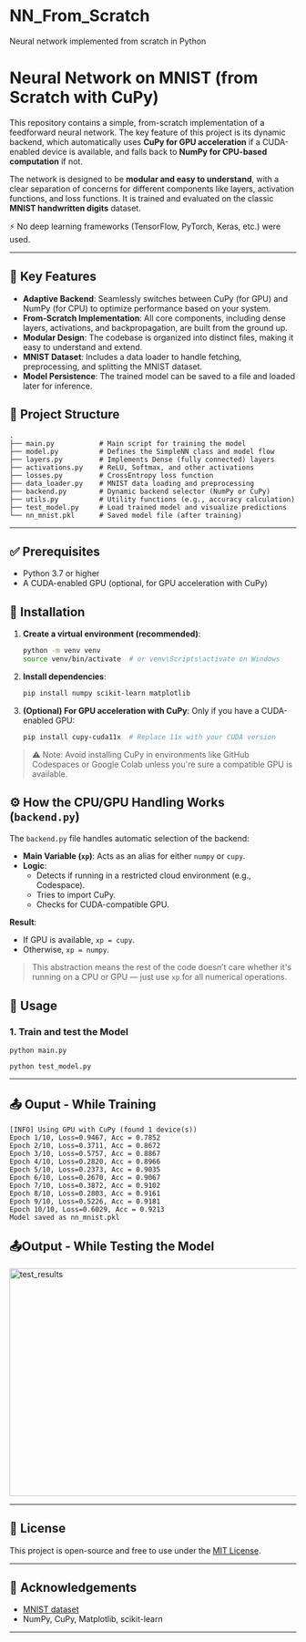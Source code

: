 # NN_From_Scratch
Neural network implemented from scratch in Python
# Neural Network on MNIST (from Scratch with CuPy)

This repository contains a simple, from-scratch implementation of a feedforward neural network. The key feature of this project is its dynamic backend, which automatically uses **CuPy for GPU acceleration** if a CUDA-enabled device is available, and falls back to **NumPy for CPU-based computation** if not.

The network is designed to be **modular and easy to understand**, with a clear separation of concerns for different components like layers, activation functions, and loss functions. It is trained and evaluated on the classic **MNIST handwritten digits** dataset.

⚡ No deep learning frameworks (TensorFlow, PyTorch, Keras, etc.) were used.

---

## 🚀 Key Features

- **Adaptive Backend**: Seamlessly switches between CuPy (for GPU) and NumPy (for CPU) to optimize performance based on your system.
- **From-Scratch Implementation**: All core components, including dense layers, activations, and backpropagation, are built from the ground up.
- **Modular Design**: The codebase is organized into distinct files, making it easy to understand and extend.
- **MNIST Dataset**: Includes a data loader to handle fetching, preprocessing, and splitting the MNIST dataset.
- **Model Persistence**: The trained model can be saved to a file and loaded later for inference.

## 📁 Project Structure

```text
.
├── main.py           # Main script for training the model
├── model.py          # Defines the SimpleNN class and model flow
├── layers.py         # Implements Dense (fully connected) layers
├── activations.py    # ReLU, Softmax, and other activations
├── losses.py         # CrossEntropy loss function
├── data_loader.py    # MNIST data loading and preprocessing
├── backend.py        # Dynamic backend selector (NumPy or CuPy)
├── utils.py          # Utility functions (e.g., accuracy calculation)
├── test_model.py     # Load trained model and visualize predictions
└── nn_mnist.pkl      # Saved model file (after training)

```
---

## ✅ Prerequisites

- Python 3.7 or higher
- A CUDA-enabled GPU (optional, for GPU acceleration with CuPy)

## 🔧 Installation

1. **Create a virtual environment (recommended)**:
    ```bash
    python -m venv venv
    source venv/bin/activate  # or venv\Scripts\activate on Windows
    ```

2. **Install dependencies**:
    ```bash
    pip install numpy scikit-learn matplotlib
    ```

3. **(Optional) For GPU acceleration with CuPy**:
    Only if you have a CUDA-enabled GPU:
    ```bash
    pip install cupy-cuda11x  # Replace 11x with your CUDA version
    ```

> ⚠️ Note: Avoid installing CuPy in environments like GitHub Codespaces or Google Colab unless you're sure a compatible GPU is available.


## ⚙️ How the CPU/GPU Handling Works (`backend.py`)

The `backend.py` file handles automatic selection of the backend:

- **Main Variable (`xp`)**: Acts as an alias for either `numpy` or `cupy`.
- **Logic**:
  - Detects if running in a restricted cloud environment (e.g., Codespace).
  - Tries to import CuPy.
  - Checks for CUDA-compatible GPU.

**Result**:
- If GPU is available, `xp = cupy`.
- Otherwise, `xp = numpy`.

> This abstraction means the rest of the code doesn’t care whether it's running on a CPU or GPU — just use `xp` for all numerical operations.

## 🧠 Usage

### 1. Train and test the Model
    
    python main.py

    python test_model.py

---

## 📤 Ouput - While Training

    [INFO] Using GPU with CuPy (found 1 device(s))
    Epoch 1/10, Loss=0.9467, Acc = 0.7852
    Epoch 2/10, Loss=0.3711, Acc = 0.8672
    Epoch 3/10, Loss=0.5757, Acc = 0.8867
    Epoch 4/10, Loss=0.2820, Acc = 0.8966
    Epoch 5/10, Loss=0.2373, Acc = 0.9035
    Epoch 6/10, Loss=0.2670, Acc = 0.9067
    Epoch 7/10, Loss=0.3872, Acc = 0.9102
    Epoch 8/10, Loss=0.2803, Acc = 0.9161
    Epoch 9/10, Loss=0.5226, Acc = 0.9181
    Epoch 10/10, Loss=0.6029, Acc = 0.9213
    Model saved as nn_mnist.pkl

## 📤Output - While Testing the Model

<img width="1200" height="400" alt="test_results" src="https://github.com/user-attachments/assets/7e7a867e-6c51-4806-92af-4343268f8124" />

---

## 📜 License

This project is open-source and free to use under the [MIT License](LICENSE).

---

## 🙌 Acknowledgements

- [MNIST dataset](http://yann.lecun.com/exdb/mnist/)
- NumPy, CuPy, Matplotlib, scikit-learn

---

